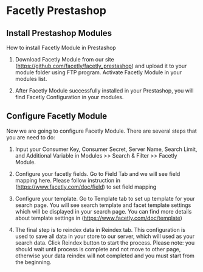 Facetly Prestashop
==================

Install Prestashop Modules
-------------

How to install Facetly Module in Prestashop

1. Download Facetly Module from our site (https://github.com/facetly/facetly_prestashop) and upload it to your module folder
    using FTP program. Activate Facetly Module in your modules list.

2. After Facetly Module successfully installed in your Prestashop, you will find Facetly Configuration in your modules.

Configure Facetly Module
-------------

Now we are going to configure Facetly Module. There are several steps that you are need to do:

1. Input your Consumer Key, Consumer Secret, Server Name, Search Limit, and Additional Variable in Modules >> Search & Filter >> Facetly Module.

2. Configure your facetly fields. Go to Field Tab and we will see field mapping here. Please follow instruction in (https://www.facetly.com/doc/field) to set field mapping

3. Configure your template. Go to Template tab to set up template for your search page. You will see search template and facet template settings which will be displayed in your search page. You can find more details about template settings in (https://www.facetly.com/doc/template)

4. The final step is to reindex data in Reindex tab. This configuration is used to save all data in your store to our server, which will used as your search data. Click Reindex button to start the process. Please note: you should wait until process is complete and not move to other page, otherwise your data reindex will not completed and you must start from the beginning.


